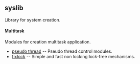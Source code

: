 ## syslib
Library for system creation.

#### Multitask
Modules for creation multitask application.
* [pseudo thread](../demo/src/demo_pt.c) -- Pseudo thread control modules.
* [fixlock](../demo/src/demo_fixlock.c) -- Simple and fast non locking lock-free mechanisms.